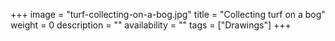 +++
image = "turf-collecting-on-a-bog.jpg"
title = "Collecting turf on a bog"
weight = 0
description = ""
availability = ""
tags = ["Drawings"]
+++
